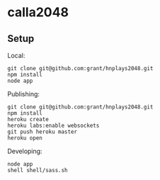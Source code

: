 calla2048
===========

## Setup

Local:

```
git clone git@github.com:grant/hnplays2048.git
npm install
node app
```

Publishing:

```
git clone git@github.com:grant/hnplays2048.git
npm install
heroku create
heroku labs:enable websockets
git push heroku master
heroku open
```

Developing:

```
node app
shell shell/sass.sh
```
